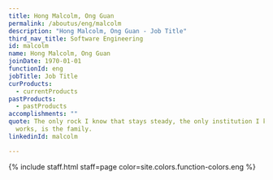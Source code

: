 ```yaml
---
title: Hong Malcolm, Ong Guan
permalink: /aboutus/eng/malcolm
description: "Hong Malcolm, Ong Guan - Job Title"
third_nav_title: Software Engineering
id: malcolm
name: Hong Malcolm, Ong Guan
joinDate: 1970-01-01
functionId: eng
jobTitle: Job Title
curProducts:
  - currentProducts
pastProducts:
  - pastProducts
accomplishments: ""
quote: The only rock I know that stays steady, the only institution I know that
  works, is the family.
linkedinId: malcolm

---
```


{% include staff.html staff=page color=site.colors.function-colors.eng %}
